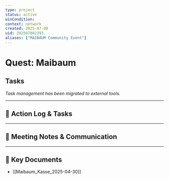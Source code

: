 ```yaml
---
type: project
status: active
winCondition: 
context: network
created: 2025-07-08
uid: 202507082393
aliases: ["MAIBAUM Community Event"]
---
```


# Quest: Maibaum

## Tasks

*Task management has been migrated to external tools.*

---

## 📝 Action Log & Tasks


---
## 💬 Meeting Notes & Communication


---
## 📎 Key Documents
- [[Maibaum_Kasse_2025-04-30]]
